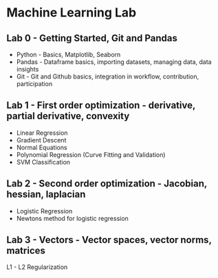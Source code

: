 # Machine Learning Lab

## Lab 0 - Getting Started, Git and Pandas
* Python - Basics, Matplotlib, Seaborn
* Pandas - Dataframe basics, importing datasets, managing data, data insights
* Git - Git and Github basics, integration in workflow, contribution, participation

## Lab 1 - First order optimization - derivative, partial derivative, convexity
* Linear Regression
* Gradient Descent
* Normal Equations
* Polynomial Regression (Curve Fitting and Validation)
* SVM Classification

## Lab 2 - Second order optimization - Jacobian, hessian, laplacian
* Logistic Regression 
* Newtons method for logistic regression
 
## Lab 3 - Vectors - Vector spaces, vector norms, matrices
 L1 - L2 Regularization
